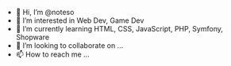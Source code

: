 - 👋 Hi, I’m @noteso
- 👀 I’m interested in Web Dev, Game Dev
- 🌱 I’m currently learning HTML, CSS, JavaScript, PHP, Symfony, Shopware
- 💞️ I’m looking to collaborate on ...
- 📫 How to reach me ...

<!---
n0Tes0/n0Tes0 is a ✨ special ✨ repository because its `README.md` (this file) appears on your GitHub profile.
You can click the Preview link to take a look at your changes.
--->
